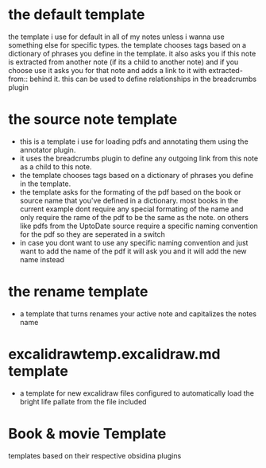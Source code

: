 
# the default template
the template i use for default in all of my notes unless i  wanna use something else for specific types. the template chooses tags based on a dictionary of phrases you define in  the template. it also asks you if this note is extracted from another note (if its a  child to another note) and if you choose use it asks you for that note  and adds a link to it with extracted-from:: behind it. this can be used  to define relationships in the breadcrumbs plugin
# the source note template
- this is a template i use for loading pdfs and annotating them using the annotator plugin.
- it uses the breadcrumbs plugin to define any outgoing link from  this note as a child to this note.
- the template chooses tags based on a dictionary of phrases you define in  the template.
- the template asks for the formating of the pdf based on the book or source name that you've defined in a dictionary. most books in the current example dont require any special formating of the name and only require the rame of the pdf to be the same as the note. on others like pdfs from the UptoDate source require a specific naming convention for the pdf so they are seperated in a switch
- in case you dont want to use any specific naming convention and just want to add the name of the pdf it will ask you and it will add the new name instead 
# the rename template
- a template that turns renames your active note and capitalizes the notes name
# excalidrawtemp.excalidraw.md template 
-  a template for new excalidraw files configured to automatically load the bright life pallate from the file included 
# Book & movie Template 
templates based on their respective obsidina plugins 
